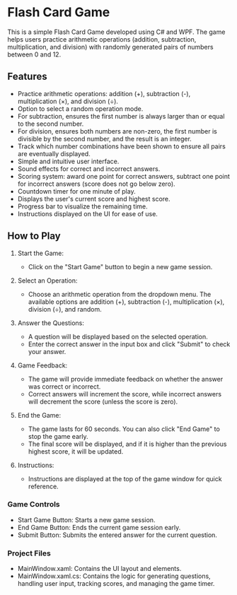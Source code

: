 # Flash Card Game

This is a simple Flash Card Game developed using C# and WPF. The game helps users practice arithmetic operations (addition, subtraction, multiplication, and division) with randomly generated pairs of numbers between 0 and 12.

## Features

- Practice arithmetic operations: addition (+), subtraction (-), multiplication (×), and division (÷).
- Option to select a random operation mode.
- For subtraction, ensures the first number is always larger than or equal to the second number.
- For division, ensures both numbers are non-zero, the first number is divisible by the second number, and the result is an integer.
- Track which number combinations have been shown to ensure all pairs are eventually displayed.
- Simple and intuitive user interface.
- Sound effects for correct and incorrect answers.
- Scoring system: award one point for correct answers, subtract one point for incorrect answers (score does not go below zero).
- Countdown timer for one minute of play.
- Displays the user's current score and highest score.
- Progress bar to visualize the remaining time.
- Instructions displayed on the UI for ease of use.

## How to Play
1. Start the Game:
   - Click on the "Start Game" button to begin a new game session.
   
2. Select an Operation:
   - Choose an arithmetic operation from the dropdown menu. The available options are addition (+), subtraction (-), multiplication (×), division (÷), and random.
   
3. Answer the Questions:
   - A question will be displayed based on the selected operation.
   - Enter the correct answer in the input box and click "Submit" to check your answer.
   
4. Game Feedback:
   - The game will provide immediate feedback on whether the answer was correct or incorrect.
   - Correct answers will increment the score, while incorrect answers will decrement the score (unless the score is zero).
   
5. End the Game:
   - The game lasts for 60 seconds. You can also click "End Game" to stop the game early.
   - The final score will be displayed, and if it is higher than the previous highest score, it will be updated.
   
6. Instructions:
   - Instructions are displayed at the top of the game window for quick reference.

### Game Controls

- Start Game Button: Starts a new game session.
- End Game Button: Ends the current game session early.
- Submit Button: Submits the entered answer for the current question.

### Project Files

- MainWindow.xaml: Contains the UI layout and elements.
- MainWindow.xaml.cs: Contains the logic for generating questions, handling user input, tracking scores, and managing the game timer.
